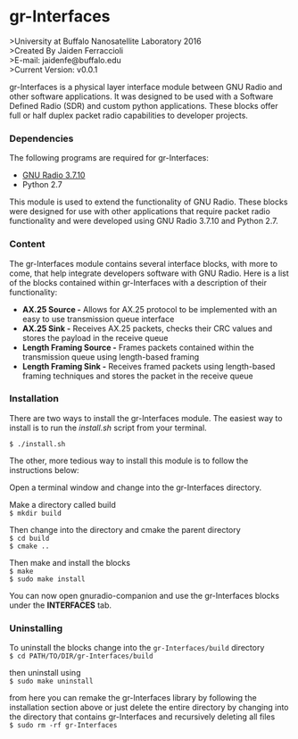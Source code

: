 <h1>gr-Interfaces</h1>
>University at Buffalo Nanosatellite Laboratory 2016<br>
>Created By Jaiden Ferraccioli<br>
>E-mail: jaidenfe@buffalo.edu<br>
>Current Version:    v0.0.1<br>
<!--
<br>
[![Build Status](https://travis-ci.org/jaidenfe/SDR_PHY_COM.svg?branch=master)](https://travis-ci.org/jaidenfe/SDR_PHY_COM)
-->

gr-Interfaces is a physical layer interface module between GNU Radio and other software applications. It was designed to be used with a Software Defined Radio (SDR) and custom python applications. These blocks offer full or half duplex packet radio capabilities to developer projects. 

<h3>Dependencies</h3>
The following programs are required for gr-Interfaces:
<ul>
  <li> <a href="http://gnuradio.org/redmine/projects/gnuradio/wiki/Download">GNU Radio 3.7.10</a><br>
  <li> Python 2.7 <br>
</ul>

This module is used to extend the functionality of GNU Radio. These blocks were designed for use with other applications that require packet radio functionality and were developed using GNU Radio 3.7.10 and Python 2.7.

<h3>Content</h3>
The gr-Interfaces module contains several interface blocks, with more to come, that help integrate developers software with GNU Radio. Here is a list of the blocks contained within gr-Interfaces with a description of their functionality:
<ul>
  <li><b>AX.25 Source -</b> Allows for AX.25 protocol to be implemented with an easy to use transmission queue interface</li>
  <li><b>AX.25 Sink -</b> Receives AX.25 packets, checks their CRC values and stores the payload in the receive queue</li>
  <li><b>Length Framing Source -</b> Frames packets contained within the transmission queue using length-based framing</li>
  <li><b>Length Framing Sink -</b> Receives framed packets using length-based framing techniques and stores the packet in the receive queue</li>
</ul>

<h3>Installation</h3>

There are two ways to install the gr-Interfaces module. The easiest way to install is to run the _install.sh_ script from your terminal. 

```$ ./install.sh```

The other, more tedious way to install this module is to follow the instructions below:

Open a terminal window and change into the gr-Interfaces directory.

Make a directory called build
<br>```$ mkdir build```

Then change into the directory and cmake the parent directory
<br>```$ cd build```
<br>```$ cmake ..```

Then make and install the blocks
<br>```$ make```
<br>```$ sudo make install```

You can now open gnuradio-companion and use the gr-Interfaces blocks under the <b>INTERFACES</b> tab.

<h3>Uninstalling</h3>

To uninstall the blocks change into the ```gr-Interfaces/build``` directory
<br>```$ cd PATH/TO/DIR/gr-Interfaces/build```

then uninstall using
<br>```$ sudo make uninstall```

from here you can remake the gr-Interfaces library by following the installation section above or just delete the entire directory by changing into the directory that contains gr-Interfaces and recursively deleting all files
<br>```$ sudo rm -rf gr-Interfaces```

